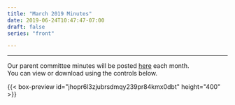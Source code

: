 ```yaml
---
title: "March 2019 Minutes"
date: 2019-06-24T10:47:47-07:00
draft: false
series: "front"

---
```


---

Our parent committee minutes will be posted [here](minutes) each month.  
You can view or download using the controls below.  

{{< box-preview id="jhopr6l3zjubrsdmqy239pr84kmx0dbt" height="400" >}}

